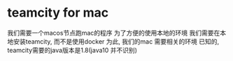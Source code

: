 # teamcity for mac

我们需要一个macos节点跑mac的程序
为了方便的使用本地的环境
我们需要在本地安装teamcity, 而不是使用docker
为此, 我们的mac 需要相关的环境
已知的, teamcity需要的java版本是1.8(java10 并不识别)